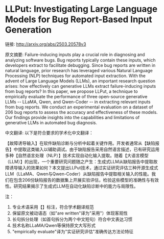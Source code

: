 # LLPut: Investigating Large Language Models for Bug Report-Based Input Generation

链接: http://arxiv.org/abs/2503.20578v3

原文摘要:
Failure-inducing inputs play a crucial role in diagnosing and analyzing
software bugs. Bug reports typically contain these inputs, which developers
extract to facilitate debugging. Since bug reports are written in natural
language, prior research has leveraged various Natural Language Processing
(NLP) techniques for automated input extraction. With the advent of Large
Language Models (LLMs), an important research question arises: how effectively
can generative LLMs extract failure-inducing inputs from bug reports? In this
paper, we propose LLPut, a technique to empirically evaluate the performance of
three open-source generative LLMs -- LLaMA, Qwen, and Qwen-Coder -- in
extracting relevant inputs from bug reports. We conduct an experimental
evaluation on a dataset of 206 bug reports to assess the accuracy and
effectiveness of these models. Our findings provide insights into the
capabilities and limitations of generative LLMs in automated bug diagnosis.

中文翻译:
以下是符合要求的学术化中文翻译：

【故障诱导输入】在软件缺陷诊断与分析中起着关键作用。开发者通常从【缺陷报告】中提取这类输入以辅助调试。由于缺陷报告采用自然语言描述，已有研究运用多种【自然语言处理（NLP）】技术实现自动化输入提取。随着【大语言模型（LLM）】的出现，一个重要研究问题随之产生：生成式LLM从缺陷报告中提取故障诱导输入的效果如何？本文提出LLPut技术，通过实证研究评估三种开源生成式LLM（LLaMA、Qwen与Qwen-Coder）从缺陷报告中提取相关输入的性能。我们在包含206份缺陷报告的数据集上开展实验评估，检验这些模型的准确性与有效性。研究结果揭示了生成式LLM在自动化缺陷诊断中的能力与局限性。

注：
1. 专业术语采用【】标注，符合学术翻译规范
2. 保留原文被动语态（如"are written"译为"采用"）体现客观性
3. 长句拆分处理（如首句拆分为两个中文短句）符合中文表达习惯
4. 技术名称LLaMA/Qwen等保持原文大写形式
5. "empirically evaluate"译为"实证研究评估"准确传达方法论特征
